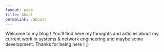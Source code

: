 ```yaml
---
layout: page
title: About
permalink: /about/
---
```


Welcome to my blog !
  You'll find here my thoughts and articles about my current work in systems & network engineering and maybe some development.
  Thanks for being here ! ;)
